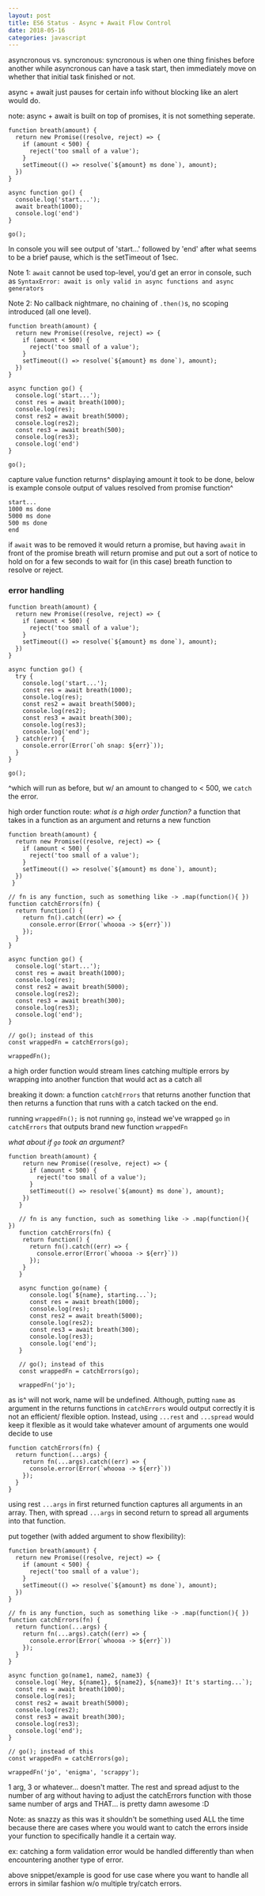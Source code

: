 ```yaml
---
layout: post
title: ES6 Status - Async + Await Flow Control
date: 2018-05-16
categories: javascript
---
```


asyncronous vs. syncronous: syncronous is when one thing finishes before another while asyncronous can have a task start, then immediately move on whether that initial task finished or not.

async + await just pauses for certain info without blocking like an alert would do.

note: async + await is built on top of promises, it is not something seperate.

```
function breath(amount) {
  return new Promise((resolve, reject) => {
    if (amount < 500) {
      reject('too small of a value');
    }
    setTimeout(() => resolve(`${amount} ms done`), amount);
  })
}

async function go() {
  console.log('start...');
  await breath(1000);
  console.log('end')
}

go();

```
In console you will see output of 'start...' followed by 'end' after what seems to be a brief pause, which is the setTimeout of 1sec.

Note 1: `await` cannot be used top-level, you'd get an error in console, such as `SyntaxError: await is only valid in async functions and async generators`

Note 2: No callback nightmare, no chaining of `.then()`s, no scoping introduced (all one level).

```
function breath(amount) {
  return new Promise((resolve, reject) => {
    if (amount < 500) {
      reject('too small of a value');
    }
    setTimeout(() => resolve(`${amount} ms done`), amount);
  })
}

async function go() {
  console.log('start...');
  const res = await breath(1000);
  console.log(res);
  const res2 = await breath(5000);
  console.log(res2);
  const res3 = await breath(500);
  console.log(res3);
  console.log('end')
}

go();

```
capture value function returns^ displaying amount it took to be done, below is example console output of values resolved from promise function^

```
start...
1000 ms done
5000 ms done
500 ms done
end

```
if `await` was to be removed it would return a promise, but having `await` in front of the promise breath will return promise and put out a sort of notice to hold on for a few seconds to wait for (in this case) breath function to resolve or reject.

### error handling

```
function breath(amount) {
  return new Promise((resolve, reject) => {
    if (amount < 500) {
      reject('too small of a value');
    }
    setTimeout(() => resolve(`${amount} ms done`), amount);
  })
}

async function go() {
  try {
    console.log('start...');
    const res = await breath(1000);
    console.log(res);
    const res2 = await breath(5000);
    console.log(res2);
    const res3 = await breath(300);
    console.log(res3);
    console.log('end');
  } catch(err) {
    console.error(Error(`oh snap: ${err}`));
  }
}

go();

```
^which will run as before, but w/ an amount to changed to < 500, we `catch` the error.

high order function route: *what is a high order function?* a function that takes in a function as an argument and returns a new function
```
function breath(amount) {
  return new Promise((resolve, reject) => {
    if (amount < 500) {
      reject('too small of a value');
    }
    setTimeout(() => resolve(`${amount} ms done`), amount);
  })
 }

// fn is any function, such as something like -> .map(function(){ })
function catchErrors(fn) {
  return function() {
    return fn().catch((err) => { 
      console.error(Error(`whoooa -> ${err}`))
    });
  }
}

async function go() {
  console.log('start...');
  const res = await breath(1000);
  console.log(res);
  const res2 = await breath(5000);
  console.log(res2);
  const res3 = await breath(300);
  console.log(res3);
  console.log('end');
}

// go(); instead of this
const wrappedFn = catchErrors(go);

wrappedFn();

```
a high order function would stream lines catching multiple errors by wrapping into another function that would act as a catch all

breaking it down:
a function `catchErrors` that returns another function that then returns a function that runs with a catch tacked on the end.

running `wrappedFn();` is not running `go`, instead we've wrapped `go` in `catchErrors` that outputs brand new function `wrappedFn`

*what about if `go` took an argument?*
```
function breath(amount) {
    return new Promise((resolve, reject) => {
      if (amount < 500) {
        reject('too small of a value');
      }
      setTimeout(() => resolve(`${amount} ms done`), amount);
    })
   }

   // fn is any function, such as something like -> .map(function(){ })
   function catchErrors(fn) {
    return function() {
      return fn().catch((err) => { 
        console.error(Error(`whoooa -> ${err}`))
      });
    }
   }

   async function go(name) {
      console.log(`${name}, starting...`);
      const res = await breath(1000);
      console.log(res);
      const res2 = await breath(5000);
      console.log(res2);
      const res3 = await breath(300);
      console.log(res3);
      console.log('end');
   }

   // go(); instead of this
   const wrappedFn = catchErrors(go);

   wrappedFn('jo');

```
as is^ will not work, name will be undefined. Although, putting `name` as argument in the returns functions in `catchErrors` would output correctly it is not an efficient/ flexible option. Instead, using `...rest` and `...spread` would keep it flexible as it would take whatever amount of arguments one would decide to use

```
function catchErrors(fn) {
  return function(...args) {
    return fn(...args).catch((err) => { 
      console.error(Error(`whoooa -> ${err}`))
    });
  }
}

```
using rest `...args` in first returned function captures all arguments in an array. Then, with spread `...args` in second return to spread all arguments into that function.

put together (with added argument to show flexibility):
```
function breath(amount) {
  return new Promise((resolve, reject) => {
    if (amount < 500) {
      reject('too small of a value');
    }
    setTimeout(() => resolve(`${amount} ms done`), amount);
  })
}

// fn is any function, such as something like -> .map(function(){ })
function catchErrors(fn) {
  return function(...args) {
    return fn(...args).catch((err) => { 
      console.error(Error(`whoooa -> ${err}`))
    });
  }
}

async function go(name1, name2, name3) {
  console.log(`Hey, ${name1}, ${name2}, ${name3}! It's starting...`);
  const res = await breath(1000);
  console.log(res);
  const res2 = await breath(5000);
  console.log(res2);
  const res3 = await breath(300);
  console.log(res3);
  console.log('end');
}

// go(); instead of this
const wrappedFn = catchErrors(go);

wrappedFn('jo', 'enigma', 'scrappy');

```
1 arg, 3 or whatever... doesn't matter. The rest and spread adjust to the number of arg without having to adjust the catchErrors function with those same number of args  and THAT... is pretty damn awesome :D

Note: as snazzy as this was it shouldn't be something used ALL the time because there are cases where you would want to catch the errors inside your function to specifically handle it a certain way.

ex: catching a form validation error would be handled differently than when encountering another type of error. 

above snippet/example is good for use case where you want to handle all errors in similar fashion w/o multiple try/catch errors.